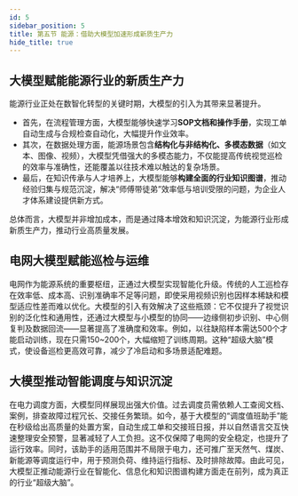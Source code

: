 ```yaml
---
id: 5
sidebar_position: 5
title: 第五节 能源：借助大模型加速形成新质生产力
hide_title: true
---
```


## 大模型赋能能源行业的新质生产力

能源行业正处在数智化转型的关键时期，大模型的引入为其带来显著提升。
- 首先，在流程管理方面，大模型能够快速学习**SOP文档和操作手册**，实现工单自动生成与合规检查自动化，大幅提升作业效率。
- 其次，在数据处理方面，能源场景包含**结构化与非结构化、多模态数据**（如文本、图像、视频），大模型凭借强大的多模态能力，不仅能提高传统视觉巡检的效率与准确性，还能覆盖以往技术难以触达的复杂场景。
- 最后，在知识传承与人才培养上，大模型能够**构建全面的行业知识图谱**，推动经验归集与规范沉淀，解决“师傅带徒弟”效率低与培训受限的问题，为企业人才体系建设提供新方式。

总体而言，大模型并非增加成本，而是通过降本增效和知识沉淀，为能源行业形成新质生产力，推动行业高质量发展。

## 电网大模型赋能巡检与运维

电网作为能源系统的重要枢纽，正通过大模型实现智能化升级。传统的人工巡检存在效率低、成本高、识别准确率不足等问题，即使采用视频识别也因样本稀缺和模型适应性差而难以优化。大模型的引入有效解决了这些瓶颈：它不仅提升了视觉识别的泛化性和通用性，还通过大模型与小模型的协同——边缘侧初步识别、中心侧复判及数据回流——显著提高了准确度和效率。例如，以往缺陷样本需达500个才能启动训练，现在只需150~200个，大幅缩短了训练周期。这种“超级大脑”模式，使设备巡检更高效可靠，减少了冷启动和多场景适配难题。

## 大模型推动智能调度与知识沉淀

在电力调度方面，大模型同样展现出强大价值。过去调度员需依赖人工查阅文档、案例，排查故障过程冗长、交接任务繁琐。如今，基于大模型的“调度值班助手”能在秒级给出高质量的处置方案，自动生成工单和交接班日报，并以自然语言交互快速整理安全预警，显著减轻了人工负担。这不仅保障了电网的安全稳定，也提升了运行效率。同时，该助手的适用范围并不局限于电力，还可推广至天然气、煤炭、新能源等调度运行中，用于预测负荷、维持运行指标、及时排除故障。由此可见，大模型正推动能源行业在智能化、信息化和知识图谱构建方面走在前列，成为真正的行业“超级大脑”。